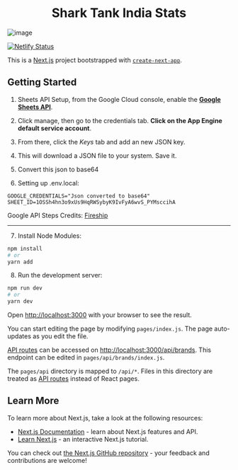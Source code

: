 <h1 align="center">Shark Tank India Stats</h1>

![image](https://user-images.githubusercontent.com/60058032/171260095-f0f5398d-9bb7-430f-9d23-909881dd1a93.png)


[![Netlify Status](https://api.netlify.com/api/v1/badges/2d26443b-dd3c-4487-b7ab-5ea92b28b728/deploy-status)](https://app.netlify.com/sites/shark-tank-india-stats/deploys)  

This is a [Next.js](https://nextjs.org/) project bootstrapped with [`create-next-app`](https://github.com/vercel/next.js/tree/canary/packages/create-next-app).

## Getting Started

1. Sheets API Setup, from the Google Cloud console, enable the **[Google Sheets API](https://developers.google.com/sheets/api)**.
2. Click manage, then go to the credentials tab. **Click on the App Engine default service account**.
3. From there, click the _Keys_ tab and add an new JSON key.
4. This will download a JSON file to your system. Save it.
5. Convert this json to base64

6. Setting up .env.local:

```
GOOGLE_CREDENTIALS="Json converted to base64"
SHEET_ID=1OSSh4hn3o9xUs9HqRWSybyK9IvFyA6wvS_PYMsccihA
```

Google API Steps Credits: [Fireship](https://fireship.io/)

---

7. Install Node Modules:

```bash
npm install
# or
yarn add
```

8. Run the development server:

```bash
npm run dev
# or
yarn dev
```

Open [http://localhost:3000](http://localhost:3000) with your browser to see the result.

You can start editing the page by modifying `pages/index.js`. The page auto-updates as you edit the file.

[API routes](https://nextjs.org/docs/api-routes/introduction) can be accessed on [http://localhost:3000/api/brands](http://localhost:3000/api/brands). This endpoint can be edited in `pages/api/brands/index.js`.

The `pages/api` directory is mapped to `/api/*`. Files in this directory are treated as [API routes](https://nextjs.org/docs/api-routes/introduction) instead of React pages.

## Learn More

To learn more about Next.js, take a look at the following resources:

- [Next.js Documentation](https://nextjs.org/docs) - learn about Next.js features and API.
- [Learn Next.js](https://nextjs.org/learn) - an interactive Next.js tutorial.

You can check out [the Next.js GitHub repository](https://github.com/vercel/next.js/) - your feedback and contributions are welcome!
